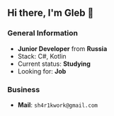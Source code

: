 ## Hi there, I'm Gleb 👋
### General Information
- **Junior Developer** from **Russia**
- Stack: C#, Kotlin
- Current status: **Studying**
- Looking for: **Job**
### Business 
- **Mail**: `sh4r1kwork@gmail.com`
<!--
**SH4R1K/SH4R1K** is a ✨ _special_ ✨ repository because its `README.md` (this file) appears on your GitHub profile.

Here are some ideas to get you started:

- 🔭 I’m currently working on ...
- 🌱 I’m currently learning ...
- 👯 I’m looking to collaborate on ...
- 🤔 I’m looking for help with ...
- 💬 Ask me about ...
- 📫 How to reach me: ...
- 😄 Pronouns: ...
- ⚡ Fun fact: ...
-->
